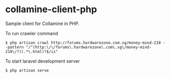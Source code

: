 # collamine-client-php
Sample client for Collamine in PHP.

To run crawler command
```
$ php artisan crawl http://forums.hardwarezone.com.sg/money-mind-210 --pattern "/^(http:\/\/forums\.hardwarezone\.com\.sg\/money-mind-210\/?)(.*\.html)?$/is"
```

To start laravel development server
```
$ php artisan serve
```
